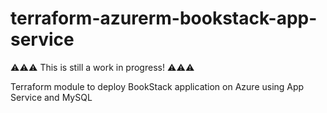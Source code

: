 # terraform-azurerm-bookstack-app-service

⚠️⚠️⚠️ This is still a work in progress! ⚠️⚠️⚠️

Terraform module to deploy BookStack application on Azure using App Service and MySQL
